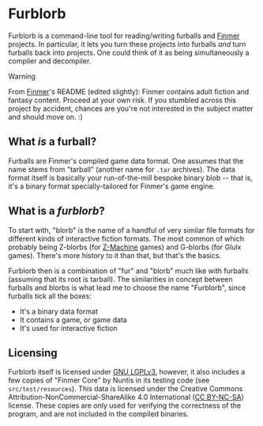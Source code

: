 # Furblorb

Furblorb is a command-line tool for reading/writing furballs and [Finmer](https://get.finmer.dev) projects.
In particular, it lets you turn these projects into furballs *and* turn furballs back into projects.
One could think of it as being simultaneously a compiler and decompiler.

> [!WARNING]
> From [Finmer](https://github.com/pileofwolves/finmer)'s README (edited slightly): Finmer contains adult fiction and fantasy content. Proceed at your own risk. If you stumbled across this project by accident, chances are you're not interested in the subject matter and should move on. :)

## What *is* a furball?

Furballs are Finmer's compiled game data format.
One assumes that the name stems from "tarball" (another name for `.tar` archives).
The data format itself is basically your run-of-the-mill bespoke binary blob -- that is, it's a binary format specially-tailored for Finmer's game engine.

## What is a *furblorb*?

To start with, "blorb" is the name of a handful of very similar file formats for different kinds of interactive fiction formats. The most common of which probably being Z-blorbs (for [Z-Machine](https://en.wikipedia.org/wiki/Z-machine) games) and G-blorbs (for Glulx games). There's more history to it than that, but that's the basics.

Furblorb then is a combination of "fur" and "blorb" much like with furballs (assuming that its root is tarball).
The similarities in concept between furballs and blorbs is what lead me to choose the name "Furblorb", since furballs tick all the boxes:
* It's a binary data format
* It contains a game, or game data
* It's used for interactive fiction

## Licensing

Furblorb itself is licensed under [GNU LGPLv3](LICENSE.md), however, it also includes a few copies of "Finmer Core" by Nuntis in its testing code (see `src/test/resources`).
This data is licensed under the Creative Commons Attribution-NonCommercial-ShareAlike 4.0 International ([CC BY-NC-SA](https://creativecommons.org/licenses/by-nc-sa/4.0/)) license.
These copies are only used for verifying the correctness of the program, and are not included in the compiled binaries.